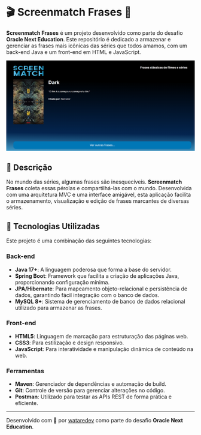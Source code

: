 
# 🎬 Screenmatch Frases 🎥

**Screenmatch Frases** é um projeto desenvolvido como parte do desafio **Oracle Next Education**. Este repositório é dedicado a armazenar e gerenciar as frases mais icônicas das séries que todos amamos, com um back-end Java e um front-end em HTML e JavaScript.

![Tela do Projeto](frontend/tela-projeto.png)

## 📜 Descrição

No mundo das séries, algumas frases são inesquecíveis. **Screenmatch Frases** coleta essas pérolas e compartilhá-las com o mundo. Desenvolvida com uma arquitetura MVC e uma interface amigável, esta aplicação facilita o armazenamento, visualização e edição de frases marcantes de diversas séries.

## 🚀 Tecnologias Utilizadas

Este projeto é uma combinação das seguintes tecnologias:

### Back-end

- **Java 17+**: A linguagem poderosa que forma a base do servidor.
- **Spring Boot**: Framework que facilita a criação de aplicações Java, proporcionando configuração mínima.
- **JPA/Hibernate**: Para mapeamento objeto-relacional e persistência de dados, garantindo fácil integração com o banco de dados.
- **MySQL 8+**: Sistema de gerenciamento de banco de dados relacional utilizado para armazenar as frases.

### Front-end

- **HTML5**: Linguagem de marcação para estruturação das páginas web.
- **CSS3**: Para estilização e design responsivo.
- **JavaScript**: Para interatividade e manipulação dinâmica de conteúdo na web.
  
### Ferramentas

- **Maven**: Gerenciador de dependências e automação de build.
- **Git**: Controle de versão para gerenciar alterações no código.
- **Postman**: Utilizado para testar as APIs REST de forma prática e eficiente.

---

Desenvolvido com 💖 por [wataredev](https://github.com/wataredev) como parte do desafio **Oracle Next Education**.
